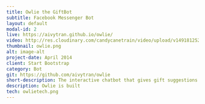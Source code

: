```yaml
---
title: Owlie the GiftBot
subtitle: Facebook Messenger Bot
layout: default
modal-id: 2
live: https://aivytran.github.io/owlie/
video: http://res.cloudinary.com/candycanetrain/video/upload/v1491812527/official1small_wiyl6c.mp4
thumbnail: owlie.png
alt: image-alt
project-date: April 2014
client: Start Bootstrap
category: Bot
git: https://github.com/aivytran/owlie
short-description: The interactive chatbot that gives gift suggestions and reminds you to send gifts to special ones. Save you the headache of getting gifts!
description: Owlie is built
tech: owlietech.png
---
```


